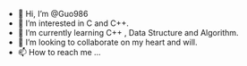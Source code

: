 - 👋 Hi, I’m @Guo986
- 👀 I’m interested in C and C++.
- 🌱 I’m currently learning C++ , Data Structure and Algorithm.
- 💞️ I’m looking to collaborate on my heart and will.
- 📫 How to reach me ...

<!---
Guo986/Guo986 is a ✨ special ✨ repository because its `README.md` (this file) appears on your GitHub profile.
You can click the Preview link to take a look at your changes.
--->
